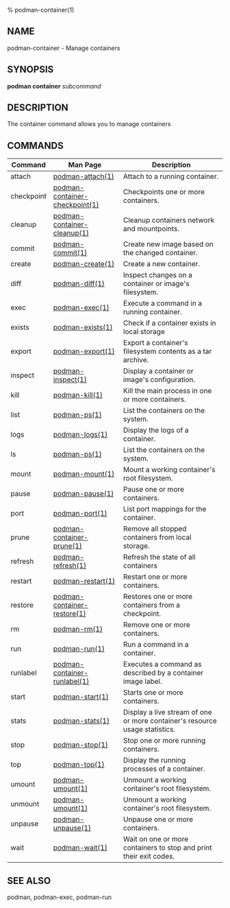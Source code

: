 % podman-container(1)

## NAME
podman\-container - Manage containers

## SYNOPSIS
**podman container** *subcommand*

## DESCRIPTION
The container command allows you to manage containers

## COMMANDS

| Command    | Man Page                                            | Description                                                                  |
| ---------  | --------------------------------------------------- | ---------------------------------------------------------------------------- |
| attach     | [podman-attach(1)](podman-attach.1.md)              | Attach to a running container.                                               |
| checkpoint | [podman-container-checkpoint(1)](podman-container-checkpoint.1.md)  | Checkpoints one or more containers.                        |
| cleanup    | [podman-container-cleanup(1)](podman-container-cleanup.1.md)    | Cleanup containers network and mountpoints.                      |
| commit     | [podman-commit(1)](podman-commit.1.md)              | Create new image based on the changed container.                             |
| create     | [podman-create(1)](podman-create.1.md)              | Create a new container.                                                      |
| diff       | [podman-diff(1)](podman-diff.1.md)                  | Inspect changes on a container or image's filesystem.                        |
| exec       | [podman-exec(1)](podman-exec.1.md)                  | Execute a command in a running container.                                    |
| exists     | [podman-exists(1)](podman-container-exists.1.md)    | Check if a container exists in local storage                                 |
| export     | [podman-export(1)](podman-export.1.md)              | Export a container's filesystem contents as a tar archive.                   |
| inspect    | [podman-inspect(1)](podman-inspect.1.md)            | Display a container or image's configuration.                                |
| kill       | [podman-kill(1)](podman-kill.1.md)                  | Kill the main process in one or more containers.                             |
| list       | [podman-ps(1)](podman-ps.1.md)                      | List the containers on the system.                                           |
| logs       | [podman-logs(1)](podman-logs.1.md)                  | Display the logs of a container.                                             |
| ls         | [podman-ps(1)](podman-ps.1.md)                      | List the containers on the system.                                           |
| mount      | [podman-mount(1)](podman-mount.1.md)                | Mount a working container's root filesystem.                                 |
| pause      | [podman-pause(1)](podman-pause.1.md)                | Pause one or more containers.                                                |
| port       | [podman-port(1)](podman-port.1.md)                  | List port mappings for the container.                                        |
| prune      | [podman-container-prune(1)](podman-container-prune.1.md)| Remove all stopped containers from local storage.                        |
| refresh    | [podman-refresh(1)](podman-container-refresh.1.md)  | Refresh the state of all containers                                          |
| restart    | [podman-restart(1)](podman-restart.1.md)            | Restart one or more containers.                                              |
| restore    | [podman-container-restore(1)](podman-container-restore.1.md)  | Restores one or more containers from a checkpoint.                 |
| rm         | [podman-rm(1)](podman-rm.1.md)                      | Remove one or more containers.                                               |
| run        | [podman-run(1)](podman-run.1.md)                    | Run a command in a container.                                                |
| runlabel   | [podman-container-runlabel(1)](podman-container-runlabel.1.md)  | Executes a command as described by a container image label.      |
| start      | [podman-start(1)](podman-start.1.md)                | Starts one or more containers.                                               |
| stats      | [podman-stats(1)](podman-stats.1.md)                | Display a live stream of one or more container's resource usage statistics.  |
| stop       | [podman-stop(1)](podman-stop.1.md)                  | Stop one or more running containers.                                         |
| top        | [podman-top(1)](podman-top.1.md)                    | Display the running processes of a container.                                |
| umount     | [podman-umount(1)](podman-umount.1.md)              | Unmount a working container's root filesystem.                               |
| unmount    | [podman-umount(1)](podman-umount.1.md)              | Unmount a working container's root filesystem.                               |
| unpause    | [podman-unpause(1)](podman-unpause.1.md)            | Unpause one or more containers.                                              |
| wait       | [podman-wait(1)](podman-wait.1.md)                  | Wait on one or more containers to stop and print their exit codes.           |

## SEE ALSO
podman, podman-exec, podman-run
